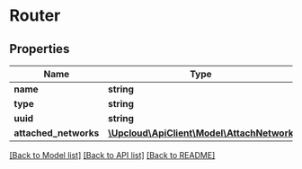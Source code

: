 # Router

## Properties
Name | Type | Description | Notes
------------ | ------------- | ------------- | -------------
**name** | **string** |  |
**type** | **string** |  |
**uuid** | **string**|  |
**attached_networks** | [**\Upcloud\ApiClient\Model\AttachNetwork**](AttachNetwork.md) |  |

[[Back to Model list]](../../README.md#documentation-of-the-models) [[Back to API list]](../../README.md#documentation) [[Back to README]](../../README.md)
